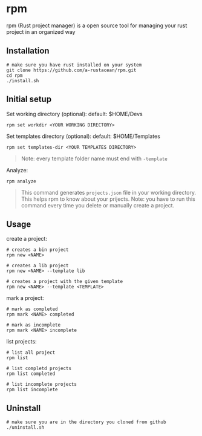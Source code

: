 # rpm

rpm (Rust project manager) is a open source tool for managing your rust project in an organized way

## Installation

```console
# make sure you have rust installed on your system
git clone https://github.com/a-rustacean/rpm.git
cd rpm
./install.sh
```

## Initial setup

Set working directory (optional):
default: $HOME/Devs

```console
rpm set workdir <YOUR WORKING DIRECTORY>
```

Set templates directory (optional):
default: $HOME/Templates

```console
rpm set templates-dir <YOUR TEMPLATES DIRECTORY>
```
> Note: every template folder name must end with `-template`

Analyze:

```console
rpm analyze
```

> This command generates `projects.json` file in your working directory. This helps rpm to know about your prijects.
> Note: you have to run this command every time you delete or manually create a project.

## Usage

create a project:

```console
# creates a bin project
rpm new <NAME>

# creates a lib project
rpm new <NAME> --template lib

# creates a project with the given template
rpm new <NAME> --template <TEMPLATE>
```

mark a project:

```console
# mark as completed
rpm mark <NAME> completed

# mark as incomplete
rpm mark <NAME> incomplete
```

list projects:

```console
# list all project
rpm list

# list completd projects
rpm list completed

# list incomplete projects
rpm list incomplete
```

## Uninstall

```console
# make sure you are in the directory you cloned from github
./uninstall.sh
```

